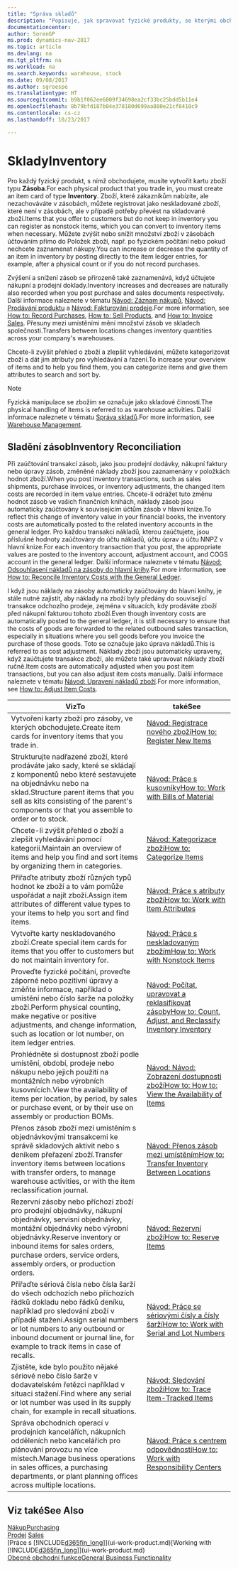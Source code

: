 ```yaml
---
title: "Správa skladů"
description: "Popisuje, jak spravovat fyzické produkty, se kterými obchodujete, například manipulace s zásobami ve vašem skladu."
documentationcenter: 
author: SorenGP
ms.prod: dynamics-nav-2017
ms.topic: article
ms.devlang: na
ms.tgt_pltfrm: na
ms.workload: na
ms.search.keywords: warehouse, stock
ms.date: 09/08/2017
ms.author: sgroespe
ms.translationtype: HT
ms.sourcegitcommit: b9b1f062ee6009f34698ea2cf33bc25bdd5b11e4
ms.openlocfilehash: 8b79bfd187b04e378180d699aa880e21cf8410c9
ms.contentlocale: cs-cz
ms.lasthandoff: 10/23/2017

---
```


# <a name="inventory"></a><span data-ttu-id="e7743-103">Sklady</span><span class="sxs-lookup"><span data-stu-id="e7743-103">Inventory</span></span>
<span data-ttu-id="e7743-104">Pro každý fyzický produkt, s nímž obchodujete, musíte vytvořit kartu zboží typu **Zásoba**.</span><span class="sxs-lookup"><span data-stu-id="e7743-104">For each physical product that you trade in, you must create an item card of type **Inventory**.</span></span> <span data-ttu-id="e7743-105">Zboží, které zákazníkům nabízíte, ale nezachováváte v zásobách, můžete registrovat jako neskladované zboží, které není v zásobách, ale v případě potřeby převést na skladované zboží.</span><span class="sxs-lookup"><span data-stu-id="e7743-105">Items that you offer to customers but do not keep in inventory you can register as nonstock items, which you can convert to inventory items when necessary.</span></span> <span data-ttu-id="e7743-106">Můžete zvýšit nebo snížit množství zboží v zásobách účtováním přímo do Položek zboží, např. po fyzickém počítání nebo pokud nechcete zaznamenat nákupy.</span><span class="sxs-lookup"><span data-stu-id="e7743-106">You can increase or decrease the quantity of an item in inventory by posting directly to the item ledger entries, for example, after a physical count or if you do not record purchases.</span></span>

<span data-ttu-id="e7743-107">Zvýšení a snížení zásob se přirozeně také zaznamenává, když účtujete nákupní a prodejní doklady.</span><span class="sxs-lookup"><span data-stu-id="e7743-107">Inventory increases and decreases are naturally also recorded when you post purchase and sales documents respectively.</span></span> <span data-ttu-id="e7743-108">Další informace naleznete v tématu [Návod: Záznam nákupů](purchasing-how-record-purchases.md), [Návod: Prodávání produktu](sales-how-sell-products.md) a [Návod: Fakturování prodeje](sales-how-invoice-sales.md).</span><span class="sxs-lookup"><span data-stu-id="e7743-108">For more information, see [How to: Record Purchases](purchasing-how-record-purchases.md), [How to: Sell Products](sales-how-sell-products.md), and [How to: Invoice Sales](sales-how-invoice-sales.md).</span></span> <span data-ttu-id="e7743-109">Přesuny mezi umístěními mění množství zásob ve skladech společnosti.</span><span class="sxs-lookup"><span data-stu-id="e7743-109">Transfers between locations changes inventory quantities across your company's warehouses.</span></span>   

<span data-ttu-id="e7743-110">Chcete-li zvýšit přehled o zboží a zlepšit vyhledávání, můžete kategorizovat zboží a dát jim atributy pro vyhledávání a řazení.</span><span class="sxs-lookup"><span data-stu-id="e7743-110">To increase your overview of items and to help you find them, you can categorize items and give them attributes to search and sort by.</span></span>

> [!NOTE]
> <span data-ttu-id="e7743-111">Fyzická manipulace se zbožím se označuje jako skladové činnosti.</span><span class="sxs-lookup"><span data-stu-id="e7743-111">The physical handling of items is referred to as warehouse activities.</span></span> <span data-ttu-id="e7743-112">Další informace naleznete v tématu [Správa skladů](warehouse-manage-warehouse.md).</span><span class="sxs-lookup"><span data-stu-id="e7743-112">For more information, see [Warehouse Management](warehouse-manage-warehouse.md).</span></span>

## <a name="inventory-reconciliation"></a><span data-ttu-id="e7743-113">Sladění zásob</span><span class="sxs-lookup"><span data-stu-id="e7743-113">Inventory Reconciliation</span></span>
<span data-ttu-id="e7743-114">Při zaúčtování transakcí zásob, jako jsou prodejní dodávky, nákupní faktury nebo úpravy zásob, změněné náklady zboží jsou zaznamenány v položkách hodnot zboží.</span><span class="sxs-lookup"><span data-stu-id="e7743-114">When you post inventory transactions, such as sales shipments, purchase invoices, or inventory adjustments, the changed item costs are recorded in item value entries.</span></span> <span data-ttu-id="e7743-115">Chcete-li odrážet tuto změnu hodnot zásob ve vašich finančních knihách, náklady zásob jsou automaticky zaúčtovány k souvisejícím účtům zásob v hlavní knize.</span><span class="sxs-lookup"><span data-stu-id="e7743-115">To reflect this change of inventory value in your financial books, the inventory costs are automatically posted to the related inventory accounts in the general ledger.</span></span> <span data-ttu-id="e7743-116">Pro každou transakci nákladů, kterou zaúčtujete, jsou příslušné hodnoty zaúčtovány do účtu nákladů, účtu úprav a účtu NNPZ v hlavní knize.</span><span class="sxs-lookup"><span data-stu-id="e7743-116">For each inventory transaction that you post, the appropriate values are posted to the inventory account, adjustment account, and COGS account in the general ledger.</span></span> <span data-ttu-id="e7743-117">Další informace naleznete v tématu [Návod: Odsouhlasení nákladů na zásoby do hlavní knihy](finance-how-to-post-inventory-costs-to-the-general-ledger.md).</span><span class="sxs-lookup"><span data-stu-id="e7743-117">For more information, see [How to: Reconcile Inventory Costs with the General Ledger](finance-how-to-post-inventory-costs-to-the-general-ledger.md).</span></span>

<span data-ttu-id="e7743-118">I když jsou náklady na zásoby automaticky zaúčtovány do hlavní knihy, je stále nutné zajistit, aby náklady na zboží byly předány do související transakce odchozího prodeje, zejména v situacích, kdy prodáváte zboží před nákupní fakturou tohoto zboží.</span><span class="sxs-lookup"><span data-stu-id="e7743-118">Even though inventory costs are automatically posted to the general ledger, it is still necessary to ensure that the costs of goods are forwarded to the related outbound sales transaction, especially in situations where you sell goods before you invoice the purchase of those goods.</span></span> <span data-ttu-id="e7743-119">Toto se označuje jako úprava nákladů.</span><span class="sxs-lookup"><span data-stu-id="e7743-119">This is referred to as cost adjustment.</span></span> <span data-ttu-id="e7743-120">Náklady zboží jsou automaticky upraveny, když zaúčtujete transakce zboží, ale můžete také upravovat náklady zboží ručně.</span><span class="sxs-lookup"><span data-stu-id="e7743-120">Item costs are automatically adjusted when you post item transactions, but you can also adjust item costs manually.</span></span> <span data-ttu-id="e7743-121">Další informace naleznete v tématu [Návod: Upravení nákladů zboží](inventory-how-adjust-item-costs.md).</span><span class="sxs-lookup"><span data-stu-id="e7743-121">For more information, see [How to: Adjust Item Costs](inventory-how-adjust-item-costs.md).</span></span>

|<span data-ttu-id="e7743-122">Viz</span><span class="sxs-lookup"><span data-stu-id="e7743-122">To</span></span> |<span data-ttu-id="e7743-123">také</span><span class="sxs-lookup"><span data-stu-id="e7743-123">See</span></span> |
|---|----|
|<span data-ttu-id="e7743-124">Vytvoření karty zboží pro zásoby, ve kterých obchodujete.</span><span class="sxs-lookup"><span data-stu-id="e7743-124">Create item cards for inventory items that you trade in.</span></span>|[<span data-ttu-id="e7743-125">Návod: Registrace nového zboží</span><span class="sxs-lookup"><span data-stu-id="e7743-125">How to: Register New Items</span></span>](inventory-how-register-new-items.md)|
|<span data-ttu-id="e7743-126">Strukturujte nadřazené zboží, které prodáváte jako sady, které se skládají z komponentů nebo které sestavujete na objednávku nebo na sklad.</span><span class="sxs-lookup"><span data-stu-id="e7743-126">Structure parent items that you sell as kits consisting of the parent's components or that you assemble to order or to stock.</span></span>|[<span data-ttu-id="e7743-127">Návod: Práce s kusovníky</span><span class="sxs-lookup"><span data-stu-id="e7743-127">How to: Work with Bills of Material</span></span>](inventory-how-work-BOMs.md)|
|<span data-ttu-id="e7743-128">Chcete-li zvýšit přehled o zboží a zlepšit vyhledávání pomocí kategorií.</span><span class="sxs-lookup"><span data-stu-id="e7743-128">Maintain an overview of items and help you find and sort items by organizing them in categories.</span></span>|[<span data-ttu-id="e7743-129">Návod: Kategorizace zboží</span><span class="sxs-lookup"><span data-stu-id="e7743-129">How to: Categorize Items</span></span>](inventory-how-categorize-items.md)|
|<span data-ttu-id="e7743-130">Přiřaďte atributy zboží různých typů hodnot ke zboží a to vám pomůže uspořádat a najít zboží.</span><span class="sxs-lookup"><span data-stu-id="e7743-130">Assign item attributes of different value types to your items to help you sort and find items.</span></span>|[<span data-ttu-id="e7743-131">Návod: Práce s atributy zboží</span><span class="sxs-lookup"><span data-stu-id="e7743-131">How to: Work with Item Attributes</span></span>](inventory-how-work-item-attributes.md)|
|<span data-ttu-id="e7743-132">Vytvořte karty neskladovaného zboží.</span><span class="sxs-lookup"><span data-stu-id="e7743-132">Create special item cards for items that you offer to customers but do not maintain inventory for.</span></span>|[<span data-ttu-id="e7743-133">Návod: Práce s neskladovaným zbožím</span><span class="sxs-lookup"><span data-stu-id="e7743-133">How to: Work with Nonstock Items</span></span>](inventory-how-work-nonstock-items.md)|
|<span data-ttu-id="e7743-134">Proveďte fyzické počítání, proveďte záporné nebo pozitivní úpravy a změňte informace, například o umístění nebo číslo šarže na položky zboží.</span><span class="sxs-lookup"><span data-stu-id="e7743-134">Perform physical counting, make negative or positive adjustments, and change information, such as location or lot number, on item ledger entries.</span></span>|[<span data-ttu-id="e7743-135">Návod: Počítat, upravovat a reklasifikovat zásoby</span><span class="sxs-lookup"><span data-stu-id="e7743-135">How to: Count, Adjust, and Reclassify Inventory Inventory</span></span>](inventory-how-count-adjust-reclassify.md)|
|<span data-ttu-id="e7743-136">Prohlédněte si dostupnost zboží podle umístění, období, prodeje nebo nákupu nebo jejich použití na montážních nebo výrobních kusovnících.</span><span class="sxs-lookup"><span data-stu-id="e7743-136">View the availability of items per location, by period, by sales or purchase event, or by their use on assembly or production BOMs.</span></span>|[<span data-ttu-id="e7743-137">Návod: Návod: Zobrazení dostupnosti zboží</span><span class="sxs-lookup"><span data-stu-id="e7743-137">How to: How to: View the Availability of Items</span></span>](inventory-how-availability-overview.md)|
|<span data-ttu-id="e7743-138">Přenos zásob zboží mezi umístěním s objednávkovými transakcemi ke správě skladových aktivit nebo s deníkem přeřazení zboží.</span><span class="sxs-lookup"><span data-stu-id="e7743-138">Transfer inventory items between locations with transfer orders, to manage warehouse activities, or with the item reclassification journal.</span></span>|[<span data-ttu-id="e7743-139">Návod: Přenos zásob mezi umístěním</span><span class="sxs-lookup"><span data-stu-id="e7743-139">How to: Transfer Inventory Between Locations</span></span>](inventory-how-transfer-between-locations.md)|
|<span data-ttu-id="e7743-140">Rezervní zásoby nebo příchozí zboží pro prodejní objednávky, nákupní objednávky, servisní objednávky, montážní objednávky nebo výrobní objednávky.</span><span class="sxs-lookup"><span data-stu-id="e7743-140">Reserve inventory or inbound items for sales orders, purchase orders, service orders, assembly orders, or production orders.</span></span>|[<span data-ttu-id="e7743-141">Návod: Rezervní zboží</span><span class="sxs-lookup"><span data-stu-id="e7743-141">How to: Reserve Items</span></span>](inventory-how-to-reserve-items.md)|
|<span data-ttu-id="e7743-142">Přiřaďte sériová čísla nebo čísla šarží do všech odchozích nebo příchozích řádků dokladu nebo řádků deníku, například pro sledování zboží v případě stažení.</span><span class="sxs-lookup"><span data-stu-id="e7743-142">Assign serial numbers or lot numbers to any outbound or inbound document or journal line, for example to track items in case of recalls.</span></span>|[<span data-ttu-id="e7743-143">Návod: Práce se sériovými čísly a čísly šarží</span><span class="sxs-lookup"><span data-stu-id="e7743-143">How to: Work with Serial and Lot Numbers</span></span>](inventory-how-work-item-tracking.md)|
|<span data-ttu-id="e7743-144">Zjistěte, kde bylo použito nějaké sériové nebo číslo šarže v dodavatelském řetězci například v situaci stažení.</span><span class="sxs-lookup"><span data-stu-id="e7743-144">Find where any serial or lot number was used in its supply chain, for example in recall situations.</span></span>|[<span data-ttu-id="e7743-145">Návod: Sledování zboží</span><span class="sxs-lookup"><span data-stu-id="e7743-145">How to: Trace Item-Tracked Items</span></span>](inventory-how-to-trace-item-tracked-items.md)|
|<span data-ttu-id="e7743-146">Správa obchodních operací v prodejních kancelářích, nákupních odděleních nebo kancelářích pro plánování provozu na více místech.</span><span class="sxs-lookup"><span data-stu-id="e7743-146">Manage business operations in sales offices, a purchasing departments, or plant planning offices across multiple locations.</span></span>|[<span data-ttu-id="e7743-147">Návod: Práce s centrem odpovědnosti</span><span class="sxs-lookup"><span data-stu-id="e7743-147">How to: Work with Responsibility Centers</span></span>](inventory-responsibility-centers.md)|

## <a name="see-also"></a><span data-ttu-id="e7743-148">Viz také</span><span class="sxs-lookup"><span data-stu-id="e7743-148">See Also</span></span>  
[<span data-ttu-id="e7743-149">Nákup</span><span class="sxs-lookup"><span data-stu-id="e7743-149">Purchasing</span></span>](purchasing-manage-purchasing.md)  
<span data-ttu-id="e7743-150">[Prodej](sales-manage-sales.md)  </span><span class="sxs-lookup"><span data-stu-id="e7743-150">[Sales](sales-manage-sales.md)  </span></span>  
<span data-ttu-id="e7743-151">[Práce s [!INCLUDE[d365fin_long](includes/d365fin_long_md.md)]](ui-work-product.md)</span><span class="sxs-lookup"><span data-stu-id="e7743-151">[Working with [!INCLUDE[d365fin_long](includes/d365fin_long_md.md)]](ui-work-product.md)</span></span>  
[<span data-ttu-id="e7743-152">Obecné obchodní funkce</span><span class="sxs-lookup"><span data-stu-id="e7743-152">General Business Functionality</span></span>](ui-across-business-areas.md)

##

